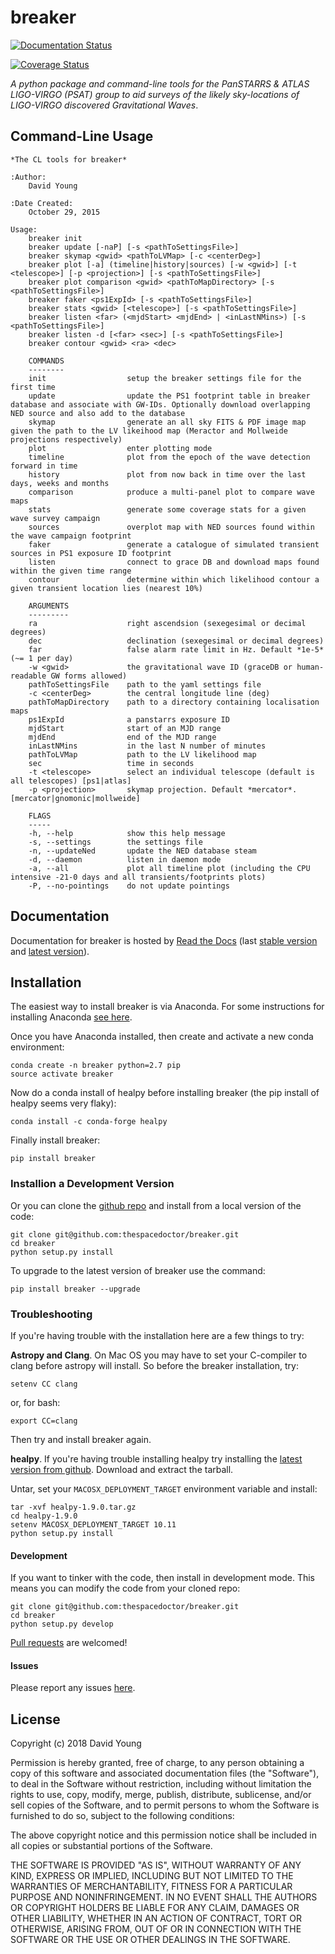 breaker
=======

[![Documentation Status](https://readthedocs.org/projects/breaker/badge/)](http://breaker.readthedocs.io/en/latest/?badge)

[![Coverage Status](https://cdn.rawgit.com/thespacedoctor/breaker/master/coverage.svg)](https://cdn.rawgit.com/thespacedoctor/breaker/master/htmlcov/index.html)

*A python package and command-line tools for the PanSTARRS & ATLAS
LIGO-VIRGO (PSAT) group to aid surveys of the likely sky-locations of
LIGO-VIRGO discovered Gravitational Waves*.

Command-Line Usage
------------------

    *The CL tools for breaker*

    :Author:
        David Young

    :Date Created:
        October 29, 2015

    Usage:
        breaker init
        breaker update [-naP] [-s <pathToSettingsFile>]
        breaker skymap <gwid> <pathToLVMap> [-c <centerDeg>]
        breaker plot [-a] (timeline|history|sources) [-w <gwid>] [-t <telescope>] [-p <projection>] [-s <pathToSettingsFile>]
        breaker plot comparison <gwid> <pathToMapDirectory> [-s <pathToSettingsFile>]
        breaker faker <ps1ExpId> [-s <pathToSettingsFile>]
        breaker stats <gwid> [<telescope>] [-s <pathToSettingsFile>]
        breaker listen <far> (<mjdStart> <mjdEnd> | <inLastNMins>) [-s <pathToSettingsFile>]
        breaker listen -d [<far> <sec>] [-s <pathToSettingsFile>]
        breaker contour <gwid> <ra> <dec> 

        COMMANDS
        --------
        init                  setup the breaker settings file for the first time
        update                update the PS1 footprint table in breaker database and associate with GW-IDs. Optionally download overlapping NED source and also add to the database
        skymap                generate an all sky FITS & PDF image map given the path to the LV likeihood map (Meractor and Mollweide projections respectively)
        plot                  enter plotting mode
        timeline              plot from the epoch of the wave detection forward in time
        history               plot from now back in time over the last days, weeks and months
        comparison            produce a multi-panel plot to compare wave maps
        stats                 generate some coverage stats for a given wave survey campaign
        sources               overplot map with NED sources found within the wave campaign footprint
        faker                 generate a catalogue of simulated transient sources in PS1 exposure ID footprint
        listen                connect to grace DB and download maps found within the given time range
        contour               determine within which likelihood contour a given transient location lies (nearest 10%)

        ARGUMENTS
        ---------
        ra                    right ascendsion (sexegesimal or decimal degrees)
        dec                   declination (sexegesimal or decimal degrees)
        far                   false alarm rate limit in Hz. Default *1e-5* (~= 1 per day)
        -w <gwid>             the gravitational wave ID (graceDB or human-readable GW forms allowed)
        pathToSettingsFile    path to the yaml settings file
        -c <centerDeg>        the central longitude line (deg)
        pathToMapDirectory    path to a directory containing localisation maps
        ps1ExpId              a panstarrs exposure ID
        mjdStart              start of an MJD range
        mjdEnd                end of the MJD range
        inLastNMins           in the last N number of minutes
        pathToLVMap           path to the LV likelihood map
        sec                   time in seconds
        -t <telescope>        select an individual telescope (default is all telescopes) [ps1|atlas]
        -p <projection>       skymap projection. Default *mercator*. [mercator|gnomonic|mollweide]

        FLAGS
        -----
        -h, --help            show this help message
        -s, --settings        the settings file
        -n, --updateNed       update the NED database steam
        -d, --daemon          listen in daemon mode
        -a, --all             plot all timeline plot (including the CPU intensive -21-0 days and all transients/footprints plots)
        -P, --no-pointings    do not update pointings 

Documentation
-------------

Documentation for breaker is hosted by [Read the
Docs](http://breaker.readthedocs.org/en/stable/) (last [stable
version](http://breaker.readthedocs.org/en/stable/) and [latest
version](http://breaker.readthedocs.org/en/latest/)).

Installation
------------

The easiest way to install breaker is via Anaconda. For some
instructions for installing Anaconda [see
here](http://astronotes.co.uk/blog/2017/10/04/An-Astronomer's-Guide-to-dotstar-Conda.html).

Once you have Anaconda installed, then create and activate a new conda
environment:

    conda create -n breaker python=2.7 pip
    source activate breaker

Now do a conda install of healpy before installing breaker (the pip
install of healpy seems very flaky):

    conda install -c conda-forge healpy

Finally install breaker:

    pip install breaker

### Installion a Development Version

Or you can clone the [github
repo](https://github.com/thespacedoctor/breaker) and install from a
local version of the code:

    git clone git@github.com:thespacedoctor/breaker.git
    cd breaker
    python setup.py install

To upgrade to the latest version of breaker use the command:

    pip install breaker --upgrade

### Troubleshooting

If you're having trouble with the installation here are a few things to
try:

**Astropy and Clang**. On Mac OS you may have to set your C-compiler to
clang before astropy will install. So before the breaker installation,
try:

    setenv CC clang

or, for bash:

    export CC=clang

Then try and install breaker again.

**healpy**. If you're having trouble installing healpy try installing
the [latest version from
github](https://github.com/healpy/healpy/releases). Download and extract
the tarball.

Untar, set your `MACOSX_DEPLOYMENT_TARGET` environment variable and
install:

    tar -xvf healpy-1.9.0.tar.gz
    cd healpy-1.9.0
    setenv MACOSX_DEPLOYMENT_TARGET 10.11
    python setup.py install

#### Development

If you want to tinker with the code, then install in development mode.
This means you can modify the code from your cloned repo:

    git clone git@github.com:thespacedoctor/breaker.git
    cd breaker
    python setup.py develop

[Pull requests](https://github.com/thespacedoctor/breaker/pulls) are
welcomed!

#### Issues

Please report any issues
[here](https://github.com/thespacedoctor/breaker/issues).

License
-------

Copyright (c) 2018 David Young

Permission is hereby granted, free of charge, to any person obtaining a
copy of this software and associated documentation files (the
"Software"), to deal in the Software without restriction, including
without limitation the rights to use, copy, modify, merge, publish,
distribute, sublicense, and/or sell copies of the Software, and to
permit persons to whom the Software is furnished to do so, subject to
the following conditions:

The above copyright notice and this permission notice shall be included
in all copies or substantial portions of the Software.

THE SOFTWARE IS PROVIDED "AS IS", WITHOUT WARRANTY OF ANY KIND, EXPRESS
OR IMPLIED, INCLUDING BUT NOT LIMITED TO THE WARRANTIES OF
MERCHANTABILITY, FITNESS FOR A PARTICULAR PURPOSE AND NONINFRINGEMENT.
IN NO EVENT SHALL THE AUTHORS OR COPYRIGHT HOLDERS BE LIABLE FOR ANY
CLAIM, DAMAGES OR OTHER LIABILITY, WHETHER IN AN ACTION OF CONTRACT,
TORT OR OTHERWISE, ARISING FROM, OUT OF OR IN CONNECTION WITH THE
SOFTWARE OR THE USE OR OTHER DEALINGS IN THE SOFTWARE.
